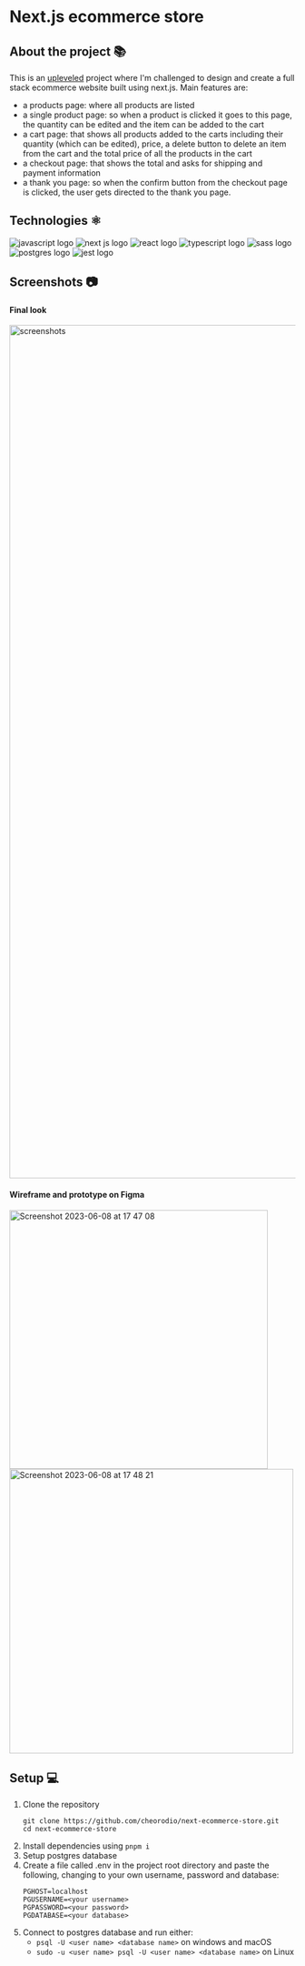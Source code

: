 # Next.js ecommerce store

## About the project 📚

This is an [upleveled](https://github.com/upleveled) project where I'm challenged to design and create a full stack ecommerce website built using next.js. Main features are:

- a products page: where all products are listed
- a single product page: so when a product is clicked it goes to this page, the quantity can be edited and the item can be added to the cart
- a cart page: that shows all products added to the carts including their quantity (which can be edited), price, a delete button to delete an item from the cart and the total price of all the products in the cart
- a checkout page: that shows the total and asks for shipping and payment information
- a thank you page: so when the confirm button from the checkout page is clicked, the user gets directed to the thank you page.

## Technologies ⚛️

<img src="https://img.shields.io/badge/JavaScript-323330?style=for-the-badge&logo=javascript&logoColor=F7DF1E" alt="javascript logo"/> <img src="https://img.shields.io/badge/Next-black?style=for-the-badge&logo=next.js&logoColor=white" alt="next js logo"/> <img src="https://img.shields.io/badge/react-%2320232a.svg?style=for-the-badge&logo=react&logoColor=%2361DAFB" alt="react logo"/> <img src="https://img.shields.io/badge/typescript-%23007ACC.svg?style=for-the-badge&logo=typescript&logoColor=white" alt="typescript logo"/> <img src="https://img.shields.io/badge/SASS-hotpink.svg?style=for-the-badge&logo=SASS&logoColor=white" alt="sass logo"/> <img src="https://img.shields.io/badge/postgres-%23316192.svg?style=for-the-badge&logo=postgresql&logoColor=white" alt="postgres logo"/> <img src="https://img.shields.io/badge/-jest-%23C21325?style=for-the-badge&logo=jest&logoColor=white" alt="jest logo"/>

## Screenshots 📷

#### Final look

<img width="1500" src="https://github.com/cheorodio/next-ecommerce-store/assets/121162907/795e28db-5002-4636-98ee-10350a381cf6" alt="screenshots" />

#### Wireframe and prototype on Figma

<img width="455" alt="Screenshot 2023-06-08 at 17 47 08" src="https://github.com/cheorodio/next-ecommerce-store/assets/121162907/3b9e0cb1-38cd-4450-80d9-668217422f90"> <img width="500" alt="Screenshot 2023-06-08 at 17 48 21" src="https://github.com/cheorodio/next-ecommerce-store/assets/121162907/37287e82-c6dd-4b38-8781-fd57b9c7731b">

## Setup 💻

1. Clone the repository
   ```
   git clone https://github.com/cheorodio/next-ecommerce-store.git
   cd next-ecommerce-store
   ```
2. Install dependencies using `pnpm i`
3. Setup postgres database
4. Create a file called .env in the project root directory and paste the following, changing to your own username, password and database:
   ```
   PGHOST=localhost
   PGUSERNAME=<your username>
   PGPASSWORD=<your password>
   PGDATABASE=<your database>
   ```
5. Connect to postgres database and run either:
   - `psql -U <user name> <database name>` on windows and macOS
   - `sudo -u <user name> psql -U <user name> <database name>` on Linux
